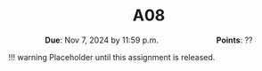 <h1 align="center">
A08
</h1>

<p style="text-align: center;">
    <object hspace="50">
        <strong>Due</strong></a>: Nov 7, 2024 by 11:59 p.m.
    </object>
    <object hspace="50">
        <strong>Points</strong></a>: ??
    </object>
</p>

!!! warning
    Placeholder until this assignment is released.
